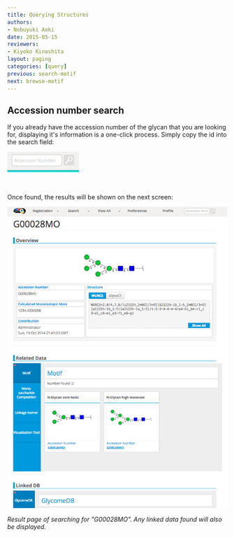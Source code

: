 ```yaml
---
title: Querying Structures
authors:
- Nobuyuki Aoki
date: 2015-05-15
reviewers:
- Kiyoko Kinoshita
layout: paging
categories: [query]
previous: search-motif
next: browse-motif
---
```


Accession number search
------------

If you already have the accession number of the glycan that you are looking for, displaying it's information is a one-click process.  Simply copy the id into the search field:

![Glytoucan Accession Number Search Interface](/images/manual/search-id.png)

<br>

Once found, the results will be shown on the next screen:

![Glytoucan Graphical Interface Results](/images/manual/glycan-entry-G00028MO.png)

_Result page of searching for "G00028MO".  Any linked data found will also be displayed._
